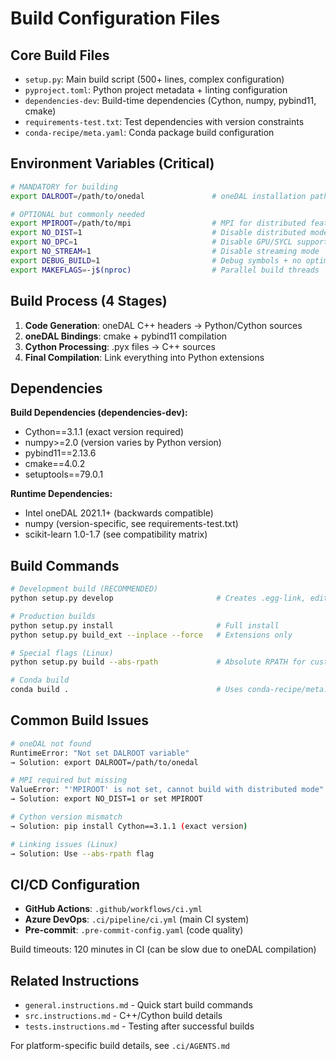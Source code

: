 # Build Configuration Files

## Core Build Files
- `setup.py`: Main build script (500+ lines, complex configuration)
- `pyproject.toml`: Python project metadata + linting configuration
- `dependencies-dev`: Build-time dependencies (Cython, numpy, pybind11, cmake)
- `requirements-test.txt`: Test dependencies with version constraints
- `conda-recipe/meta.yaml`: Conda package build configuration

## Environment Variables (Critical)
```bash
# MANDATORY for building
export DALROOT=/path/to/onedal               # oneDAL installation path (required)

# OPTIONAL but commonly needed
export MPIROOT=/path/to/mpi                  # MPI for distributed features
export NO_DIST=1                             # Disable distributed mode
export NO_DPC=1                              # Disable GPU/SYCL support
export NO_STREAM=1                           # Disable streaming mode
export DEBUG_BUILD=1                         # Debug symbols + no optimization
export MAKEFLAGS=-j$(nproc)                  # Parallel build threads
```

## Build Process (4 Stages)
1. **Code Generation**: oneDAL C++ headers → Python/Cython sources
2. **oneDAL Bindings**: cmake + pybind11 compilation
3. **Cython Processing**: .pyx files → C++ sources
4. **Final Compilation**: Link everything into Python extensions

## Dependencies
**Build Dependencies (dependencies-dev):**
- Cython==3.1.1 (exact version required)
- numpy>=2.0 (version varies by Python version)
- pybind11==2.13.6
- cmake==4.0.2
- setuptools==79.0.1

**Runtime Dependencies:**
- Intel oneDAL 2021.1+ (backwards compatible)
- numpy (version-specific, see requirements-test.txt)
- scikit-learn 1.0-1.7 (see compatibility matrix)

## Build Commands
```bash
# Development build (RECOMMENDED)
python setup.py develop                       # Creates .egg-link, editable

# Production builds
python setup.py install                       # Full install
python setup.py build_ext --inplace --force   # Extensions only

# Special flags (Linux)
python setup.py build --abs-rpath             # Absolute RPATH for custom oneDAL

# Conda build
conda build .                                 # Uses conda-recipe/meta.yaml
```

## Common Build Issues
```bash
# oneDAL not found
RuntimeError: "Not set DALROOT variable"
→ Solution: export DALROOT=/path/to/onedal

# MPI required but missing
ValueError: "'MPIROOT' is not set, cannot build with distributed mode"
→ Solution: export NO_DIST=1 or set MPIROOT

# Cython version mismatch
→ Solution: pip install Cython==3.1.1 (exact version)

# Linking issues (Linux)
→ Solution: Use --abs-rpath flag
```

## CI/CD Configuration
- **GitHub Actions**: `.github/workflows/ci.yml`
- **Azure DevOps**: `.ci/pipeline/ci.yml` (main CI system)
- **Pre-commit**: `.pre-commit-config.yaml` (code quality)

Build timeouts: 120 minutes in CI (can be slow due to oneDAL compilation)

## Related Instructions
- `general.instructions.md` - Quick start build commands
- `src.instructions.md` - C++/Cython build details
- `tests.instructions.md` - Testing after successful builds

For platform-specific build details, see `.ci/AGENTS.md`